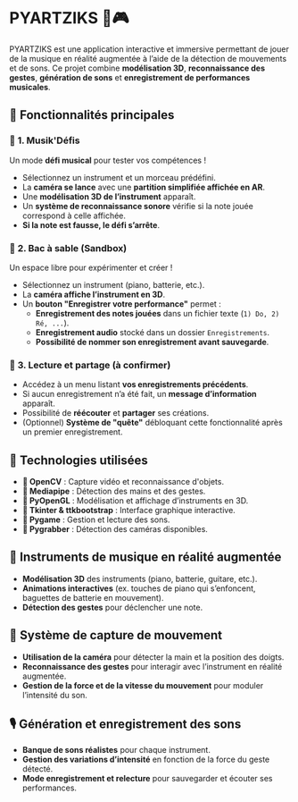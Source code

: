 # PYARTZIKS 🎵🎮

PYARTZIKS est une application interactive et immersive permettant de jouer de la musique en réalité augmentée à l’aide de la détection de mouvements et de sons. Ce projet combine **modélisation 3D**, **reconnaissance des gestes**, **génération de sons** et **enregistrement de performances musicales**.

## 🚀 **Fonctionnalités principales**
### 🎼 **1. Musik'Défis**
Un mode **défi musical** pour tester vos compétences !  
- Sélectionnez un instrument et un morceau prédéfini.
- La **caméra se lance** avec une **partition simplifiée affichée en AR**.
- Une **modélisation 3D de l’instrument** apparaît.
- Un **système de reconnaissance sonore** vérifie si la note jouée correspond à celle affichée.
- **Si la note est fausse, le défi s’arrête**.

### 🎹 **2. Bac à sable (Sandbox)**
Un espace libre pour expérimenter et créer !  
- Sélectionnez un instrument (piano, batterie, etc.).
- La **caméra affiche l’instrument en 3D**.
- Un **bouton "Enregistrer votre performance"** permet :
  - **Enregistrement des notes jouées** dans un fichier texte (`1) Do, 2) Ré, ...`).
  - **Enregistrement audio** stocké dans un dossier `Enregistrements`.
  - **Possibilité de nommer son enregistrement avant sauvegarde**.

### 🎵 **3. Lecture et partage (à confirmer)**
- Accédez à un menu listant **vos enregistrements précédents**.
- Si aucun enregistrement n’a été fait, un **message d’information** apparaît.
- Possibilité de **réécouter** et **partager** ses créations.
- (Optionnel) **Système de "quête"** débloquant cette fonctionnalité après un premier enregistrement.

## 🎸 **Technologies utilisées**
- **🔹 OpenCV** : Capture vidéo et reconnaissance d'objets.
- **🔹 Mediapipe** : Détection des mains et des gestes.
- **🔹 PyOpenGL** : Modélisation et affichage d’instruments en 3D.
- **🔹 Tkinter & ttkbootstrap** : Interface graphique interactive.
- **🔹 Pygame** : Gestion et lecture des sons.
- **🔹 Pygrabber** : Détection des caméras disponibles.

## 🥁 **Instruments de musique en réalité augmentée**
- **Modélisation 3D** des instruments (piano, batterie, guitare, etc.).
- **Animations interactives** (ex. touches de piano qui s’enfoncent, baguettes de batterie en mouvement).
- **Détection des gestes** pour déclencher une note.

## 📸 **Système de capture de mouvement**
- **Utilisation de la caméra** pour détecter la main et la position des doigts.
- **Reconnaissance des gestes** pour interagir avec l’instrument en réalité augmentée.
- **Gestion de la force et de la vitesse du mouvement** pour moduler l’intensité du son.

## 🎙 **Génération et enregistrement des sons**
- **Banque de sons réalistes** pour chaque instrument.
- **Gestion des variations d’intensité** en fonction de la force du geste détecté.
- **Mode enregistrement et relecture** pour sauvegarder et écouter ses performances.
